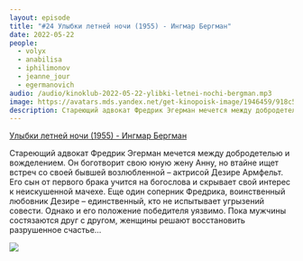 ```yaml
---
layout: episode
title: "#24 Улыбки летней ночи (1955) - Ингмар Бергман"
date: 2022-05-22
people:
  - volyx
  - anabilisa
  - iphilimonov
  - jeanne_jour
  - egermanovich
audio: /audio/kinoklub-2022-05-22-ylibki-letnei-nochi-bergman.mp3
image: https://avatars.mds.yandex.net/get-kinopoisk-image/1946459/918c53a5-7905-4340-ad57-696a10477ada/600x
description: Стареющий адвокат Фредрик Эгерман мечется между добродетелью и вожделением. Он боготворит свою юную жену Анну, но втайне ищет встреч со своей бывшей возлюбленной – актрисой Дезире Армфельт. Его сын от первого брака учится на богослова и скрывает свой интерес к неискушенной мачехе. Еще один соперник Фредрика, воинственный любовник Дезире – единственный, кто не испытывает угрызений совести. Однако и его положение победителя уязвимо. Пока мужчины состязаются друг с другом, женщины решают восстановить разрушенное счастье…
---
```


[Улыбки летней ночи (1955) - Ингмар Бергман](https://www.kinopoisk.ru/film/94793/)

Стареющий адвокат Фредрик Эгерман мечется между добродетелью и вожделением. Он боготворит свою юную жену Анну, но втайне ищет встреч со своей бывшей возлюбленной – актрисой Дезире Армфельт. Его сын от первого брака учится на богослова и скрывает свой интерес к неискушенной мачехе. Еще один соперник Фредрика, воинственный любовник Дезире – единственный, кто не испытывает угрызений совести. Однако и его положение победителя уязвимо. Пока мужчины состязаются друг с другом, женщины решают восстановить разрушенное счастье…

![](https://avatars.mds.yandex.net/get-kinopoisk-image/1946459/918c53a5-7905-4340-ad57-696a10477ada/600x)
